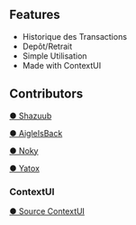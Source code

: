 ## Features
- Historique des Transactions
- Depôt/Retrait
- Simple Utilisation
- Made with ContextUI

## Contributors

 [● Shazuub](https://github.com/Shazuub)

 [● AigleIsBack](https://github.com/AigleIsBack)

 [● Noky](https://github.com/nokyaya)

 [● Yatox](https://github.com/Yatox18)

### ContextUI
 [● Source ContextUI](https://github.com/Kalyptus/ContextUI)
